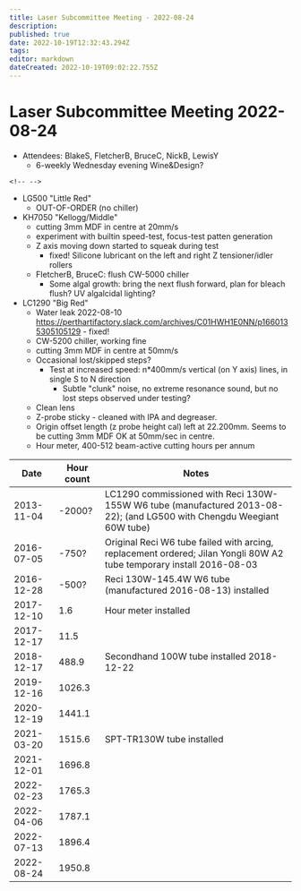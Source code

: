 ```yaml
---
title: Laser Subcommittee Meeting - 2022-08-24
description: 
published: true
date: 2022-10-19T12:32:43.294Z
tags: 
editor: markdown
dateCreated: 2022-10-19T09:02:22.755Z
---
```


# Laser Subcommittee Meeting 2022-08-24

-   Attendees: BlakeS, FletcherB, BruceC, NickB, LewisY
    -   6-weekly Wednesday evening Wine&Design?

```{=html}
<!-- -->
```
-   LG500 "Little Red"
    -   OUT-OF-ORDER (no chiller)
-   KH7050 "Kellogg/Middle"
    -   cutting 3mm MDF in centre at 20mm/s
    -   experiment with builtin speed-test, focus-test patten generation
    -   Z axis moving down started to squeak during test
        -   fixed! Silicone lubricant on the left and right Z tensioner/idler rollers
    -   FletcherB, BruceC: flush CW-5000 chiller
        -   Some algal growth: bring the next flush forward, plan for bleach flush? UV algalcidal lighting?
-   LC1290 "Big Red"
    -   Water leak 2022-08-10 <https://perthartifactory.slack.com/archives/C01HWH1E0NN/p1660135305105129> - fixed!
    -   CW-5200 chiller, working fine
    -   cutting 3mm MDF in centre at 50mm/s
    -   Occasional lost/skipped steps?
        -   Test at increased speed: n\*400mm/s vertical (on Y axis) lines, in single S to N direction
            -   Subtle "clunk" noise, no extreme resonance sound, but no lost steps observed under testing?
    -   Clean lens
    -   Z-probe sticky - cleaned with IPA and degreaser.
    -   Origin offset length (z probe height cal) left at 22.200mm. Seems to be cutting 3mm MDF OK at 50mm/sec in centre.
    -   Hour meter, 400-512 beam-active cutting hours per annum

| Date       | Hour count | Notes                                                                                                                 |
|------------|------------|-----------------------------------------------------------------------------------------------------------------------|
| 2013-11-04 | -2000?     | LC1290 commissioned with Reci 130W-155W W6 tube (manufactured 2013-08-22); (and LG500 with Chengdu Weegiant 60W tube) |
| 2016-07-05 | -750?      | Original Reci W6 tube failed with arcing, replacement ordered; Jilan Yongli 80W A2 tube temporary install 2016-08-03  |
| 2016-12-28 | -500?      | Reci 130W-145.4W W6 tube (manufactured 2016-08-13) installed                                                          |
| 2017-12-10 | 1.6        | Hour meter installed                                                                                                  |
| 2017-12-17 | 11.5       |                                                                                                                       |
| 2018-12-17 | 488.9      | Secondhand 100W tube installed 2018-12-22                                                                             |
| 2019-12-16 | 1026.3     |                                                                                                                       |
| 2020-12-19 | 1441.1     |                                                                                                                       |
| 2021-03-20 | 1515.6     | SPT-TR130W tube installed                                                                                             |
| 2021-12-01 | 1696.8     |                                                                                                                       |
| 2022-02-23 | 1765.3     |                                                                                                                       |
| 2022-04-06 | 1787.1     |                                                                                                                       |
| 2022-07-13 | 1896.4     |                                                                                                                       |
| 2022-08-24 | 1950.8     |                                                                                                                       |
